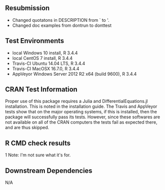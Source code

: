 ## Resubmission

- Changed quotatons in DESCRIPTION from ` to '.
- Changed doc examples from dontrun to donttest

## Test Environments

* local Windows 10 install, R 3.4.4
* local CentOS 7 install, R 3.4.4
* Travis-CI Ubuntu 14.04 LTS, R 3.4.4
* Travis-CI MacOSX 16.7.0, R 3.4.4
* AppVeyor Windows Server 2012 R2 x64 (build 9600), R 3.4.4

## CRAN Test Information

Proper use of this package requires a Julia and DifferentialEquations.jl installation. 
This is noted in the installation guide. The Travis and AppVeyor tests show that on 
the major operating systems, if this is installed, then the package will successfully 
pass its tests. However, since these softwares are not available on all of the CRAN
computers the tests fail as expected there, and are thus skipped. 
        
## R CMD check results

1 Note: I'm not sure what it's for.

## Downstream Dependencies

N/A
